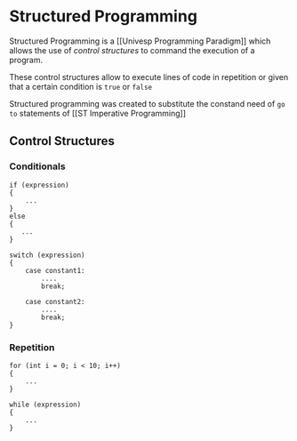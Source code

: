 # Structured Programming
Structured Programming is a [[Univesp Programming Paradigm]] which allows the use of *control structures* to command the execution of a program.

These control structures allow to execute lines of code in repetition or given that a certain condition is `true` or `false`

Structured programming was created to substitute the constand need of `go to` statements of [[ST Imperative Programming]]

## Control Structures

### Conditionals
```
if (expression)
{
    ...
}
else
{
   ... 
}
```

```
switch (expression)
{
    case constant1:
        ....
        break;

    case constant2:
        ....
        break;
}
```

### Repetition
```
for (int i = 0; i < 10; i++)
{
    ...
}
```

```
while (expression)
{
    ...
}
```
